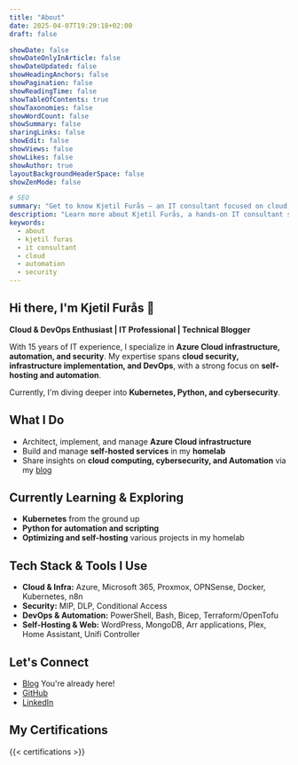 ```yaml
---
title: "About"
date: 2025-04-07T19:29:18+02:00
draft: false

showDate: false
showDateOnlyInArticle: false
showDateUpdated: false
showHeadingAnchors: false
showPagination: false
showReadingTime: false
showTableOfContents: true
showTaxonomies: false
showWordCount: false
showSummary: false
sharingLinks: false
showEdit: false
showViews: false
showLikes: false
showAuthor: true
layoutBackgroundHeaderSpace: false
showZenMode: false

# SEO
summary: "Get to know Kjetil Furås – an IT consultant focused on cloud, automation, and security."
description: "Learn more about Kjetil Furås, a hands-on IT consultant sharing deep-dive guides on Azure, Hugo, and tech automation."
keywords:
  - about
  - kjetil furas
  - it consultant
  - cloud
  - automation
  - security
---
```


## Hi there, I'm Kjetil Furås 👋  

**Cloud & DevOps Enthusiast | IT Professional | Technical Blogger**  

With 15 years of IT experience, I specialize in **Azure Cloud infrastructure, automation, and security**. My expertise spans **cloud security, infrastructure implementation, and DevOps**, with a strong focus on **self-hosting and automation**. 

Currently, I'm diving deeper into **Kubernetes, Python, and cybersecurity**.  

## What I Do
- Architect, implement, and manage **Azure Cloud infrastructure**   
- Build and manage **self-hosted services** in my **homelab**  
- Share insights on **cloud computing, cybersecurity, and Automation** via my [blog](https://kjetilfuras.com/)  

## Currently Learning & Exploring
- **Kubernetes** from the ground up  
- **Python for automation and scripting**  
- **Optimizing and self-hosting** various projects in my homelab  

## Tech Stack & Tools I Use
- **Cloud & Infra:** Azure, Microsoft 365, Proxmox, OPNSense, Docker, Kubernetes, n8n  
- **Security:** MIP, DLP, Conditional Access  
- **DevOps & Automation:** PowerShell, Bash, Bicep, Terraform/OpenTofu  
- **Self-Hosting & Web:** WordPress, MongoDB, Arr applications, Plex, Home Assistant, Unifi Controller  

## Let's Connect
- [Blog](https://kjetilfuras.com/) You're already here! 
- [GitHub](https://github.com/kfuras/)
- [LinkedIn](https://www.linkedin.com/in/kjetil-furas/)

## My Certifications

{{< certifications >}}